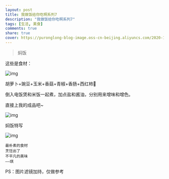 ```yaml
---
layout: post
title: 我做饭给你吃啊系列7
description: "我做饭给你吃啊系列7"
tags: [生活, 美食]
comments: true
share: true
cover: https://puronglong-blog-image.oss-cn-beijing.aliyuncs.com/2020-12-27-IMG_4318.JPG
---
```


> 焖饭

<!-- more -->

这些是食材：

![img](https://puronglong-blog-image.oss-cn-beijing.aliyuncs.com/2020-12-27-IMG_4314.jpg)

胡萝卜+豌豆+玉米+香菇+青椒+香肠+西红柿🍅

倒入电饭煲和米饭一起煮，加点盐和酱油，分别用来增味和增色。

直接上我的成品吧~

![img](https://puronglong-blog-image.oss-cn-beijing.aliyuncs.com/2020-12-27-IMG_4319.JPG)

焖饭特写

![img](https://puronglong-blog-image.oss-cn-beijing.aliyuncs.com/2020-12-27-IMG_4318.JPG)

```text
最朴素的食材
烹饪出了
不平凡的美味
——琪
```
PS：图片滤镜加持，仅做参考
